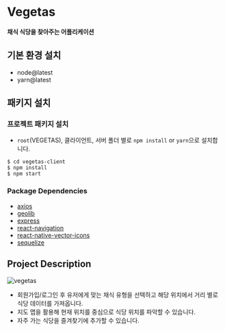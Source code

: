 # Vegetas

**채식 식당을 찾아주는 어플리케이션**

## 기본 환경 설치

<ul>
<li>node@latest</li>
<li>yarn@latest</li>
</ul>

## 패키지 설치

### 프로젝트 패키지 설치

- `root`(VEGETAS), 클라이언트, 서버 폴더 별로 `npm install` or `yarn`으로 설치합니다.

```
$ cd vegetas-client
$ npm install
$ npm start
```

### Package Dependencies

- [axios](https://www.npmjs.com/package/axios)
- [geolib](https://www.npmjs.com/package/geolib)
- [express](https://www.npmjs.com/package/express)
- [react-navigation](https://www.npmjs.com/package/react-navigation)
- [react-native-vector-icons](https://www.npmjs.com/package/react-native-vector-icons)
- [sequelize](https://www.npmjs.com/package/sequelize)

## Project Description

![vegetas](https://media.giphy.com/media/j5shfsFI1b3VCucVuT/giphy.gif)

- 회원가입/로그인 후 유저에게 맞는 채식 유형을 선택하고 해당 위치에서 거리 별로 식당 데이터를 가져옵니다.
- 지도 맵을 활용해 현재 위치를 중심으로 식당 위치를 파악할 수 있습니다.
- 자주 가는 식당을 즐겨찾기에 추가할 수 있습니다.
